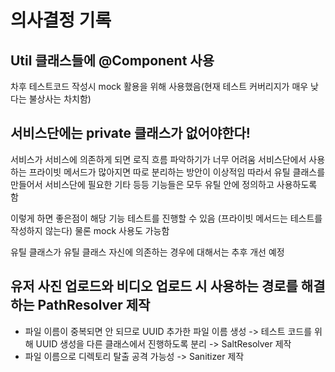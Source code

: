 # 의사결정 기록

## Util 클래스들에 @Component 사용
차후 테스트코드 작성시 mock 활용을 위해 사용했음(현재 테스트 커버리지가 매우 낮다는 불상사는 차치함)

## 서비스단에는 private 클래스가 없어야한다!
서비스가 서비스에 의존하게 되면 로직 흐름 파악하기가 너무 어려움 
서비스단에서 사용하는 프라이빗 메서드가 많아지면 따로 분리하는 방안이 이상적임
따라서 유틸 클래스를 만들어서 서비스단에 필요한 기타 등등 기능들은 모두 유틸 안에 정의하고 사용하도록 함 

이렇게 하면 좋은점이 해당 기능 테스트를 진행할 수 있음 (프라이빗 메서드는 테스트를 작성하지 않는다) 물론 mock 사용도 가능함

유틸 클래스가 유틸 클래스 자신에 의존하는 경우에 대해서는 추후 개선 예정

## 유저 사진 업로드와 비디오 업로드 시 사용하는 경로를 해결하는 PathResolver 제작

- 파일 이름이 중복되면 안 되므로 UUID 추가한 파일 이름 생성 -> 테스트 코드를 위해 UUID 생성을 다른 클래스에서 진행하도록 분리 -> SaltResolver 제작
- 파일 이름으로 디렉토리 탈출 공격 가능성 -> Sanitizer 제작